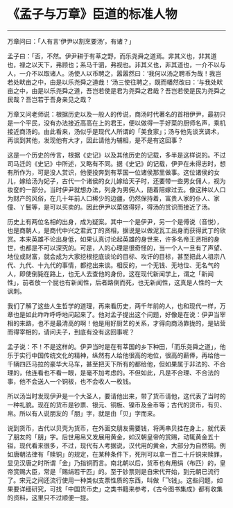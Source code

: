 # 《孟子与万章》臣道的标准人物

------

万章问曰：「人有言‘伊尹以割烹要汤’，有诸？」

孟子曰：「否，不然。伊尹耕于有莘之野，而乐尧舜之道焉。非其义也，非其道也，禄之以天下，弗顾也；系马千驷，弗视也。非其义也，非其道也，一介不以与人，一介不以取诸人。汤使人以币聘之，嚣嚣然曰：‘我何以汤之聘币为哉！我岂若处畎亩之中，由是以乐尧舜之道哉！’汤三使往聘之，既而幡然改曰：‘与我处畎亩之中，由是以乐尧舜之道，吾岂若使是君为尧舜之君哉？吾岂若使是民为尧舜之民哉？吾岂若于吾身亲见之哉？

万章又问老师说：根据历史以及一般人的传说，商汤时代著名的首相伊尹，最初只是一个平民，没有办法接近高高在上的君王，便以做得一手好菜的厨师名声，乘机接近商汤的。由此看来，汤似乎是现代人所谓的「美食家」；汤与他先谈烹调术，再谈到其他，发现他有大才，因此请他为辅相，是不是有这回事？

这是一个历史的传言，根据《史记》以及其他历史的记载，多半是这样说的。不过司马迁的《史记》中所述，又略有不同。据《史记》的记载，伊尹在未得志时，想有所作为，可是没人赏识，他便投奔到有莘国一位诸侯那里做事。这位诸侯的女儿，嫁给汤为妃子，古代一个诸侯的女儿嫁给天子时，还要带一些男女佣人，视为妆奁的一部分。当时伊尹就想办法，列身为男佣人，随着陪嫁过去。像这种以人口为财产的风俗，在几十年前人口稀少的边疆，仍然保持着，富贵人家的仆人、家僮、丫鬟等，是可以买卖的。因此伊尹以菜做得好，得汤的赏识而接近了汤。

历史上有两位名相的出身，成为疑案。其中一个是伊尹，另一个是傅说（音悦），也是商朝人，是商代中兴之君武丁的贤相，据说是以做泥瓦工出身而获得武丁的欣赏。本来英雄不论出身低，如果认真讨论起英雄的身世来，许多名帝王贤相的身世，也都是不可以深究的。可是，人的心理是很奇怪的，当一个人一旦有了声望、地位或财富，就会成为大家挖根挖底谈论的目标、攻讦的目标，甚至把此人祖宗八代、九代、十九代的事情，都挖出来谈。相反的，一个无钱、无地位、无名气的人，即使倒毙在路上，也无人去查他的身份。这在现代新闻学上，谓之「新闻性」，前者放一个屁也有新闻性，后者路倒而死，也无新闻性，这真是人性的一大讽刺。

我们了解了这些人生哲学的道理，再来看历史，两千年前的人，也和现代一样，万章也是如此咋咋呼呼地问起来了。他对孟子提出这个问题，好像是在说：伊尹当宰相的来路，也不是最清高的啊！他是用好厨艺的关系，才得向商汤靠拢的，是钻营而得宰相的，请问夫子，到底有没有这回事呢？

孟子说：不！不是这样的。伊尹当时是在有莘国的乡下种田，「而乐尧舜之道」，他乐于实行中国传统文化的精神，纵然有人给他很高的地位，很高的薪俸，再给他一千辆四匹马拉的豪华大马车，甚至把天下所有的都给他，但如果属于非法的、不合理的，他连看也不看一眼，是毫不加考虑的。不但如此，凡是不合理、不合法的事，他不会送人一个铜板，也不会收人一枚钱。

所以汤当时发现伊尹是一个大圣人，要请他出来，带了货币请他，这代表了当时的一种礼貌。现在的货币是钞票、银元、铜板、镍币及金币等；古代的货币，有贝、帛。所以有人说朋友的「朋」字，就是由「贝」字而来。

说到货币，古代以贝壳为货币，在外面交朋友需要钱，将两串贝挂在身上，就代表了朋友的「朋」字。后世用帛又发展用黄金，如汉朝皇帝的赏赐，动辄黄金五十镒，现代看来很多，不过，现代有人考据说，汉代用的黄金，大部分为自然铜。例如唐朝法律有「赎铜」的规定，在某种条件下，死刑可以拿一百二十斤铜来赎罪，显见汉唐之时所谓「金」乃指铜而言。南北朝以后，货币也有用绢（布匹）的，皇帝赏赐大臣，常是「赐绢若干匹」的。至于钞票则是自宋代开始，到元朝已流行了。宋元之间还流行使用一种类似支票性质的东西，叫做「飞钱」。这些问题，如果要详细研究，可找「中国货币史」之类书籍来参考，《古今图书集成》都有收集的资料，这里只不过顺便一提。

